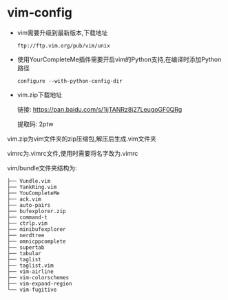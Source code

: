 # vim-config

- vim需要升级到最新版本,下载地址

  ```url
  ftp://ftp.vim.org/pub/vim/unix
  ```

- 使用YourCompleteMe插件需要开启vim的Python支持,在编译时添加Python路径

  ```shell
  configure --with-python-config-dir
  ```

- vim.zip下载地址

  链接: https://pan.baidu.com/s/1ijTANRz8j27LeugoGF0QRg 

  提取码: 2ptw 
  
  

vim.zip为vim文件夹的zip压缩包,解压后生成.vim文件夹

vimrc为.vimrc文件,使用时需要将名字改为.vimrc

vim/bundle文件夹结构为:

```
├── Vundle.vim
├── YankRing.vim
├── YouCompleteMe
├── ack.vim
├── auto-pairs
├── bufexplorer.zip
├── command-t
├── ctrlp.vim
├── minibufexplorer
├── nerdtree
├── omnicppcomplete
├── supertab
├── tabular
├── taglist
├── taglist.vim
├── vim-airline
├── vim-colorschemes
├── vim-expand-region
└── vim-fugitive
```